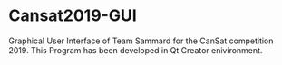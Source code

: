 # Cansat2019-GUI
Graphical User Interface of Team Sammard for the CanSat competition 2019. 
This Program has been developed in Qt Creator enivironment.
